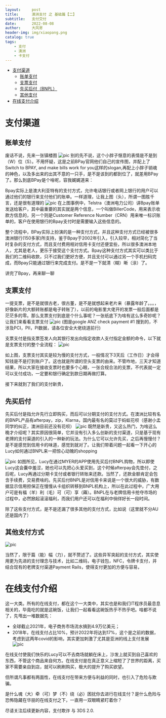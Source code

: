 ```yaml
---
layout:     post
title:      澳洲支付 之 基础篇【二】
subtitle:   支付交付
date:       2022-08-08
author:     大风哥
header-img: img/xiaopang.png
catalog: true
tags:
    - 支付
    - 澳洲
    - 卡支付
---
```

* [支付渠道](#支付渠道)
    * [账单支付](#账单支付)
    * [支票支付](#支票支付)
    * [先买后付（BNPL）](#先买后付) 
    * [其他支付](#其他支付方式)
* [在线支付介绍](#在线支付介绍)

# 支付渠道
## 账单支付
废话不说，先来一张镇楼图
![pic](/img/xiaopang.png "bpay")
别的先不说，这个小胖子惬意的表情是不是到（W）位（S）。不用怀疑，这是之前BPay官网他们自己的宣传图，并配上了Switch to BPAY, and make bills work for you这样的slogan,再配上小胖子销魂的神色，以及多出来的出其不意的一只手，是不是该到的都到位了，就差用BPay了。那么到底BPay是个啥呢，容我娓娓道来：

Bpay实际上是澳大利亚特有的支付方式，允许电话银行或者网上银行的用户可以通过他们的银行来支付他们的账单。一样道理，让我上图（头），所谓一图胜千言，还是很有道理的
![pic](/img/bpay2.png "bpay")
在上图事例中，Telstra（澳洲电力公司）讲Bpay账单发送给客户，其中最重要的其实就是两个信息，一个叫做BillerCode，用来表示收款方信息的，另一个则是Customer Reference Number（CRN）用来唯一标识账单的，客户在使用银行的Bpay支付时是需要输入这些信息的。

整个流程中，BPay实际上扮演的是一种支付方式，并且这种支付方式已经被很多澳洲银行(150多家)所支持，鉴于Bpay于2002年引入，引入较早，相对简化了当时复杂的支付方式，而且支付费用相对信用卡支付还便宜些，所以很多澳洲本地人，尤其是老人，更乐于接受这个支付方式。Bpay这种支付方式其实可以类比于我们的二维码收款，只不过我们更好方便，并且支付可以通过另一个手机扫码完成，而Bpay只能通过银行来完成支付。是不是一下就清（糊）晰（涂）了。

讲完了Bpay，再来聊一聊

## 支票支付
一提支票，是不是就很古老，很古董，是不是就想起来老片来（暴露年龄了。。。，好像新片的大额转账都是电子转账了），以前的电影里大佬开的发票一般后面都是茫茫多的零。那么支票支付到底是个什么事呢？一张纸底下为啥有这么多奇妙呢？让我们来看看支票支付
![pic](/img/check.png "check")
(图是google ANZ check payment #1 搜到的，不涉及PCI，PII，PI数据，请各位安全大佬绕道前行)

 

支票支付是指支票签发人向其银行发出向指定收款人支付指定金额的命令，以下就是支票支付的整个全流程：
![pic](/img/check-payment.png "check payment")

如上图，支票支付其实是较为慢的支付方式，一般情况下3天后（工作日）才会得知钱是不是打到账户了。这也就是所谓的空头支票的由来。不管咋地，三天才知道结果，所以大家在接收支票时也要多个心眼，一张合规合法的支票，不代表就一定可以支付成功，一定要和银行确定到款日期再做打算。

接下来就到了我们的支付新贵，

## 先买后付

先买后付是指允许先行立即购买，而后可以分期支付的支付方式。在澳洲比较有名的BNPL产品有afterpay，zip，Klarna，国内最有名的莫过于蚂蚁花呗（感谢小孟同学的纠正，澳洲目前还没有花呗）
![pic](/img/bnpl.png "buy now pay later")
既然是新贵，又这么热门，为啥这么晚才介绍呢？其实原因很简单，它并没有引入多么创新的支付渠道，只是基于现有老牌的支付渠道的引入的一种新的玩法。为什么它可以允许先买，之后再慢慢付？是不是感觉到信用卡的味道，感觉到就对了。让我们带着问题一起看一下开心的Lucy如何通过BNPL来一把惊心动魄的shopping

![pic](/img/bnpl-payment.png "buy now pay later payment")
如图所见，Lucy在通过MYER的APP使用先买后付BNPL购物，所以即使Lucy这会囊中羞涩，她也可以先把心头爱买到，这个时候afterpay会先垫付，之后呢，Lucy再通过分期卡支付或者银行转账来还款。当然了，还款金额肯定会包含手续费，交易费啥的。先买后付BNPL是对信用卡来说是一个很大的威胁，有数据显示信用担保正在慢慢从卡组织转移到BNPL机构上，所以在此过程中，广大用户可是有福（羊）利（毛）可（可）享（薅）。BNPL在与老牌信用卡抢夺市场的过程中，必然掀起滚滚福利，而我们用户还可以在福利中徜徉好长一段时间。

除了这些支付方式，是不是还漏了很多其他的支付方式，比如说（这里就不分AU还是国内了）

## 其他支付方式
![pic](/img/payment-other.png)

当然了，限于篇（能）幅（力），就不赘述了。这些异军突起的支付方式，其实使用更为先进的支付理念与技术，比如二维码，电子钱包，NFC，令牌卡支付，并结合现有的老牌支付渠道Payment Rails，使得支付更加的方便与容易，

# 在线支付介绍

这一大类。所有的在线支付，都在这个一大类中，其实也是和我们IT程序员最息息相关的，毕竟吃的就是这碗饭，让我们一起看看这碗饭热乎不热乎吧。啥都不说了，先甩出一堆数据先：

- 全球截止2021年，电子商务市场流水搞到4.9万亿美元；
- 2018年，在线支付占比10%，预计2022年将达到17%，这个是之前的数据，考虑到这两年covid的影响，其实更加刺激了尤其是亚洲的线上支付发展
![pic](/img/online-payment-trend.png)

在线支付使我们快乐的Lucy可以不去商场就躺在床上，沙发上就买到自己喜欢的东西，不管这个商品来自何方。在线支付是在真正意义上缩短了了世界的距离，买家不需要亲自到店，就可以刷刷购买，极大的提升了购买欲望。

 

但所谓凡事都有两面性，在线支付在带来方便与利益的同时，也引入了危险与欺骗。

是什么魂（大）牵（可）梦（不）绕（必）困扰你去进行在线支付？是什么危险与恐怖隐藏在华丽的在线支付之下，一直用一双眼睛紧盯着你？

尽请关注后续更新内容，支付欺诈 与 3DS 2.0.